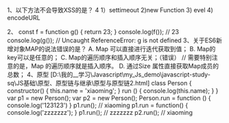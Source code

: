 1、以下方法不会导致XSS的是？ 4
    1）settimeout 2)new Function 3) evel 4) encodeURL

2、 const f = function g() {
        return 23;
    }
    console.log(f()); // 23
    console.log(g()); // Uncaught ReferenceError: g is not defined
3、关于ES6新增对象MAP的说法错误的是？
    A. Map 可以直接进行迭代获取到值；
    B. Map的key可以是任意的；
    C. Map的遍历顺序和插入顺序无关；（错误） // 需要特别注意的是，Map 的遍历顺序就是插入顺序。
    D. 通过Size 属性直接获取Map成员的总数；
4、原型  [D:\我的__学习\Javascript\my_Js_demo\javascript-study-sq\JS基础\原型、原型链与继承\原型与原型链2.html]
  class Person {
      constructor() {
          this.name = 'xiaoming';
      }
      run () {
          console.log(this.name);
      }
  }
  var p1 = new Person();
  var p2 = new Person();
  Person.run = function () {
      console.log('123123')
  }
  p1.run(); // xiaoming
  p1.run = function() {
    console.log('zzzzzzz');
  }
  p1.run(); // zzzzzzz
  p2.run(); // xiaoming
